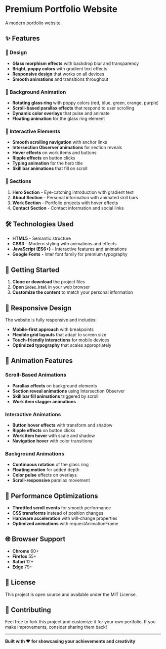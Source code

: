 # Premium Portfolio Website

A modern portfolio website.

## ✨ Features

### 🎨 Design

- **Glass morphism effects** with backdrop blur and transparency
- **Bright, poppy colors** with gradient text effects
- **Responsive design** that works on all devices
- **Smooth animations** and transitions throughout

### 🌟 Background Animation

- **Rotating glass ring** with poppy colors (red, blue, green, orange, purple)
- **Scroll-based parallax effects** that respond to user scrolling
- **Dynamic color overlays** that pulse and animate
- **Floating animation** for the glass ring element

### 🚀 Interactive Elements

- **Smooth scrolling navigation** with anchor links
- **Intersection Observer animations** for section reveals
- **Hover effects** on work items and buttons
- **Ripple effects** on button clicks
- **Typing animation** for the hero title
- **Skill bar animations** that fill on scroll

### 📱 Sections

1. **Hero Section** - Eye-catching introduction with gradient text
2. **About Section** - Personal information with animated skill bars
3. **Work Section** - Portfolio projects with hover effects
4. **Contact Section** - Contact information and social links

## 🛠️ Technologies Used

- **HTML5** - Semantic structure
- **CSS3** - Modern styling with animations and effects
- **JavaScript (ES6+)** - Interactive features and animations
- **Google Fonts** - Inter font family for premium typography

## 🚀 Getting Started

1. **Clone or download** the project files
2. **Open `index.html`** in your web browser
3. **Customize the content** to match your personal information


## 📱 Responsive Design

The website is fully responsive and includes:

- **Mobile-first approach** with breakpoints
- **Flexible grid layouts** that adapt to screen size
- **Touch-friendly interactions** for mobile devices
- **Optimized typography** that scales appropriately

## 🎨 Animation Features

### Scroll-Based Animations

- **Parallax effects** on background elements
- **Section reveal animations** using Intersection Observer
- **Skill bar fill animations** triggered by scroll
- **Work item stagger animations**

### Interactive Animations

- **Button hover effects** with transform and shadow
- **Ripple effects** on button clicks
- **Work item hover** with scale and shadow
- **Navigation hover** with color transitions

### Background Animations

- **Continuous rotation** of the glass ring
- **Floating motion** for added depth
- **Color pulse** effects on overlays
- **Scroll-responsive** parallax movement

## 🔧 Performance Optimizations

- **Throttled scroll events** for smooth performance
- **CSS transforms** instead of position changes
- **Hardware acceleration** with will-change properties
- **Optimized animations** with requestAnimationFrame

## 🌐 Browser Support

- **Chrome** 60+
- **Firefox** 55+
- **Safari** 12+
- **Edge** 79+

## 📄 License

This project is open source and available under the MIT License.

## 🤝 Contributing

Feel free to fork this project and customize it for your own portfolio. If you make improvements, consider sharing them back!

---

**Built with ❤️ for showcasing your achievements and creativity**
